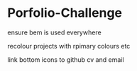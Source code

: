 # Porfolio-Challenge
ensure bem is used everywhere

recolour projects with rpimary colours etc


link bottom icons to github cv and email